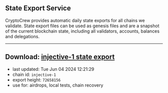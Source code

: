 ## State Export Service
CryptoCrew provides automatic daily state exports for all chains we validate. State export files can be used as genesis files and are a snapshot of the current blockchain state, including all validators, accounts, balances and delegations.

---
**Download: [injective-1 state export](https://dl-eu2.ccvalidators.com/SERVICE/injective/injective-1_export_72658156.json)**
---

- last updated: Tue Jun 04 2024 12:21:29
- chain id: `injective-1`
- export height: `72658156`
- use for: airdrops, local tests, chain recovery
